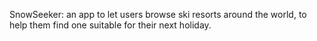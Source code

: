 SnowSeeker: an app to let users browse ski resorts around the world, to help them find one suitable for their next holiday.

